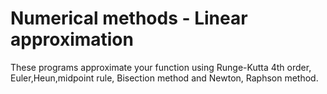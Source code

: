 # Numerical methods - Linear approximation
These programs approximate your function using Runge-Kutta 4th order, Euler,Heun,midpoint rule, Bisection method and Newton, Raphson method.
